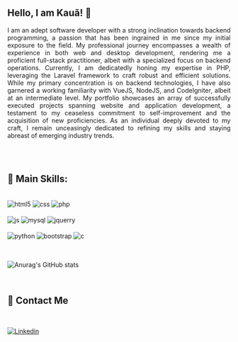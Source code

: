 ## Hello, I am Kauã!  👋 ##
<p style="text-align: justify">I am an adept software developer with a strong inclination towards backend programming, a passion that has been ingrained in me since my initial exposure to the field. My professional journey encompasses a wealth of experience in both web and desktop development, rendering me a proficient full-stack practitioner, albeit with a specialized focus on backend operations. Currently, I am dedicatedly honing my expertise in PHP, leveraging the Laravel framework to craft robust and efficient solutions. While my primary concentration is on backend technologies, I have also garnered a working familiarity with VueJS, NodeJS, and CodeIgniter, albeit at an intermediate level. My portfolio showcases an array of successfully executed projects spanning website and application development, a testament to my ceaseless commitment to self-improvement and the acquisition of new proficiencies. As an individual deeply devoted to my craft, I remain unceasingly dedicated to refining my skills and staying abreast of emerging industry trends.</p>
<br><br>

## 🚀 Main Skills: 

 <br>
  
<div style="display: inline_block">
  
  <img align="center" alt="html5" src="https://img.shields.io/badge/HTML5-E34F26?style=for-the-badge&logo=html5&logoColor=white" />
  <img align="center" alt="css" src="https://img.shields.io/badge/CSS3-1572B6?style=for-the-badge&logo=css3&logoColor=white" />
  <img align="center" alt="php" src="https://img.shields.io/badge/PHP-777BB4?style=for-the-badge&logo=php&logoColor=white" />
  <br><br>
  <img align="center" alt="js" src="https://img.shields.io/badge/JavaScript-F7DF1E?style=for-the-badge&logo=javascript&logoColor=black" />
  <img align="center" alt="mysql" src="https://img.shields.io/badge/MySQL-005C84?style=for-the-badge&logo=mysql&logoColor=white" />
  <img align="center" alt="jquerry" src="https://img.shields.io/badge/jQuery-0769AD?style=for-the-badge&logo=jquery&logoColor=white" />
  <br><br>
  <img align="center" alt="python" src="https://img.shields.io/badge/Python-3776AB?style=for-the-badge&logo=python&logoColor=white" />
  <img align="center" alt="bootstrap" src="https://img.shields.io/badge/Bootstrap-563D7C?style=for-the-badge&logo=bootstrap&logoColor=white" />
  <img align="center" alt="c" src="https://img.shields.io/badge/C%23-239120?style=for-the-badge&logo=c-sharp&logoColor=white" />

</div><br/>
<br>



![Anurag's GitHub stats](https://github-readme-stats.vercel.app/api?username=httpKaua&show_icons=true&theme=transparent)


<br>


## 💬 Contact Me

<br>

[![Linkedin](https://img.shields.io/badge/LinkedIn-0077B5?style=for-the-badge&logo=linkedin&logoColor=white)](https://www.linkedin.com/in/kau%C3%A3-rodrigues-624152253/)
